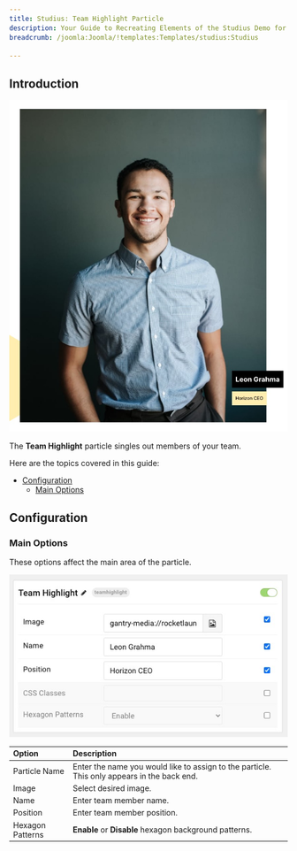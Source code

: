 ```yaml
---
title: Studius: Team Highlight Particle
description: Your Guide to Recreating Elements of the Studius Demo for Joomla
breadcrumb: /joomla:Joomla/!templates:Templates/studius:Studius

---
```


## Introduction

![](assets/particle_teamhighlight1.png)

The **Team Highlight** particle singles out members of your team.

Here are the topics covered in this guide:

* [Configuration](#configuration)
    - [Main Options](#settings)

## Configuration

### Main Options 

These options affect the main area of the particle.

![](assets/particle_teamhighlight2.png)

| Option        | Description                                                                                 |
| :------------ | :------------------------------------------------------------------------------------------ |
| Particle Name | Enter the name you would like to assign to the particle. This only appears in the back end. |
| Image       	| Select desired image.                                                          |
| Name        	| Enter team member name.                                          |
| Position      | Enter team member position.                                            |
| Hexagon Patterns   | **Enable** or **Disable** hexagon background patterns.       |   